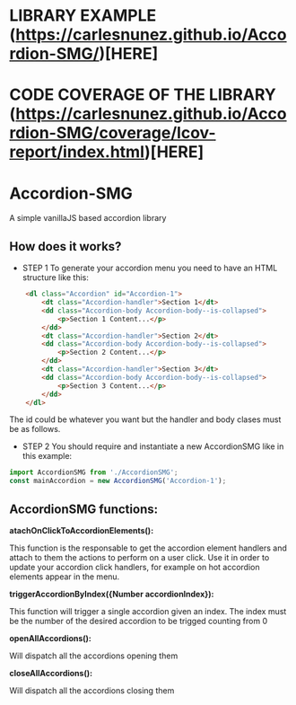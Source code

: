 # LIBRARY EXAMPLE (https://carlesnunez.github.io/Accordion-SMG/)[HERE]

# CODE COVERAGE OF THE LIBRARY (https://carlesnunez.github.io/Accordion-SMG/coverage/lcov-report/index.html)[HERE]

# Accordion-SMG
A simple vanillaJS based accordion library

## How does it works?

- STEP 1 To generate your accordion menu you need to have an HTML structure like this:
```html
    <dl class="Accordion" id="Accordion-1">
        <dt class="Accordion-handler">Section 1</dt>
        <dd class="Accordion-body Accordion-body--is-collapsed">
            <p>Section 1 Content...</p>
        </dd>
        <dt class="Accordion-handler">Section 2</dt>
        <dd class="Accordion-body Accordion-body--is-collapsed">
            <p>Section 2 Content...</p>
        </dd>
        <dt class="Accordion-handler">Section 3</dt>
        <dd class="Accordion-body Accordion-body--is-collapsed">
            <p>Section 3 Content...</p>
        </dd>
    </dl>
```
The id could be whatever you want but the handler and body clases must be as follows.
 - STEP 2 You should require and instantiate a new AccordionSMG like in this example:
 
 ```javascript
 import AccordionSMG from './AccordionSMG';
 const mainAccordion = new AccordionSMG('Accordion-1');
 ```

## AccordionSMG functions:

**atachOnClickToAccordionElements():**

This function is the responsable to get the accordion element handlers and attach to them the actions to perform on a user click.
Use it in order to update your accordion click handlers, for example on hot accordion elements appear in the menu.
 
**triggerAccordionByIndex({Number accordionIndex}):**

This function will trigger a single accordion given an index. The index must be the number of the desired accordion to be trigged counting from 0

**openAllAccordions():**

Will dispatch all the accordions opening them


**closeAllAccordions():**

Will dispatch all the accordions closing them

